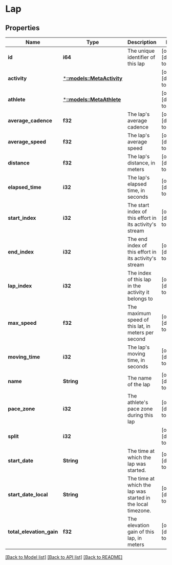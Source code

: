 # Lap

## Properties
Name | Type | Description | Notes
------------ | ------------- | ------------- | -------------
**id** | **i64** | The unique identifier of this lap | [optional] [default to null]
**activity** | [***::models::MetaActivity**](MetaActivity.md) |  | [optional] [default to null]
**athlete** | [***::models::MetaAthlete**](MetaAthlete.md) |  | [optional] [default to null]
**average_cadence** | **f32** | The lap&#39;s average cadence | [optional] [default to null]
**average_speed** | **f32** | The lap&#39;s average speed | [optional] [default to null]
**distance** | **f32** | The lap&#39;s distance, in meters | [optional] [default to null]
**elapsed_time** | **i32** | The lap&#39;s elapsed time, in seconds | [optional] [default to null]
**start_index** | **i32** | The start index of this effort in its activity&#39;s stream | [optional] [default to null]
**end_index** | **i32** | The end index of this effort in its activity&#39;s stream | [optional] [default to null]
**lap_index** | **i32** | The index of this lap in the activity it belongs to | [optional] [default to null]
**max_speed** | **f32** | The maximum speed of this lat, in meters per second | [optional] [default to null]
**moving_time** | **i32** | The lap&#39;s moving time, in seconds | [optional] [default to null]
**name** | **String** | The name of the lap | [optional] [default to null]
**pace_zone** | **i32** | The athlete&#39;s pace zone during this lap | [optional] [default to null]
**split** | **i32** |  | [optional] [default to null]
**start_date** | **String** | The time at which the lap was started. | [optional] [default to null]
**start_date_local** | **String** | The time at which the lap was started in the local timezone. | [optional] [default to null]
**total_elevation_gain** | **f32** | The elevation gain of this lap, in meters | [optional] [default to null]

[[Back to Model list]](../README.md#documentation-for-models) [[Back to API list]](../README.md#documentation-for-api-endpoints) [[Back to README]](../README.md)


